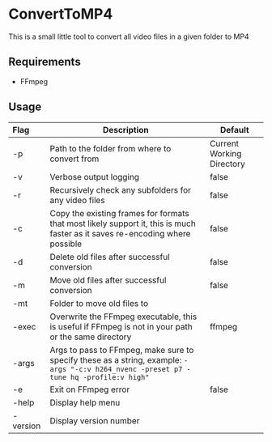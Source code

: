 # ConvertToMP4
This is a small little tool to convert all video files in a given folder to MP4

## Requirements
- FFmpeg

## Usage
| Flag      | Description                                                                                                                            | Default                   |
|:--------- | -------------------------------------------------------------------------------------------------------------------------------------- | ------------------------- |
| \-p       | Path to the folder from where to convert from                                                                                          | Current Working Directory |
| \-v       | Verbose output logging                                                                                                                 | false                     |
| \-r       | Recursively check any subfolders for any video files                                                                                   | false                     |
| \-c       | Copy the existing frames for formats that most likely support it, this is much faster as it saves re-encoding where possible           | false                     |
| \-d       | Delete old files after successful conversion                                                                                           | false                     |
| \-m       | Move old files after successful conversion                                                                                             | false                     |
| \-mt      | Folder to move old files to                                                                                                            |                           |
| \-exec    | Overwrite the FFmpeg executable, this is useful if FFmpeg is not in your path or the same directory                                    | ffmpeg                    |
| \-args    | Args to pass to FFmpeg, make sure to specify these as a string, example: `-args "-c:v h264_nvenc -preset p7 -tune hq -profile:v high"` |                           |
| \-e       | Exit on FFmpeg error                                                                                                                   | false                     |
| \-help    | Display help menu                                                                                                                      |                           |
| \-version | Display version number                                                                                                                 |                           |